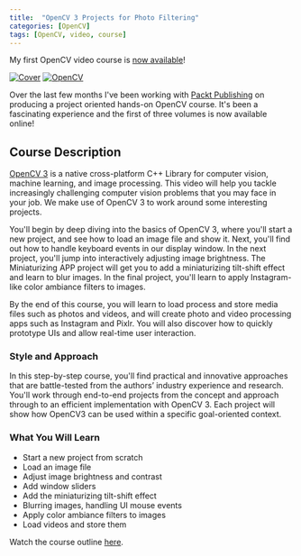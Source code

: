 ```yaml
---
title:  "OpenCV 3 Projects for Photo Filtering"
categories: [OpenCV]
tags: [OpenCV, video, course]
---
```

My first OpenCV video course is [now available](https://www.packtpub.com/application-development/opencv-3-projects-photo-filtering-video)!

[![Cover](../../assets/V06945_MockupCover.png)](https://www.packtpub.com/application-development/opencv-3-projects-photo-filtering-video) [![OpenCV](../../assets/opencv_373.png)](http://opencv.org/)  

Over the last few months I've been working with [Packt Publishing](https://www.packtpub.com) on producing a project oriented hands-on OpenCV course. It's been a fascinating experience and the first of three volumes is now available online!  

## Course Description

[OpenCV 3](http://opencv.org/) is a native cross-platform C++ Library for computer vision, machine learning, and image processing. This video will help you tackle increasingly challenging computer vision problems that you may face in your job. We make use of OpenCV 3 to work around some interesting projects.

You'll begin by deep diving into the basics of OpenCV 3, where you'll start a new project, and see how to load an image file and show it. Next, you'll find out how to handle keyboard events in our display window. In the next project, you'll jump into interactively adjusting image brightness. The Miniaturizing APP project will get you to add a miniaturizing tilt-shift effect and learn to blur images. In the final project, you'll learn to apply Instagram-like color ambiance filters to images.

By the end of this course, you will learn to load process and store media files such as photos and videos, and will create photo and video processing apps such as Instagram and Pixlr. You will also discover how to quickly prototype UIs and allow real-time user interaction.

### Style and Approach

In this step-by-step course, you'll find practical and innovative approaches that are battle-tested from the authors’ industry experience and research. You'll work through end-to-end projects from the concept and approach through to an efficient implementation with OpenCV 3. Each project will show how OpenCV3 can be used within a specific goal-oriented context.

### What You Will Learn

- Start a new project from scratch
- Load an image file
- Adjust image brightness and contrast
- Add window sliders
- Add the miniaturizing tilt-shift effect
- Blurring images, handling UI mouse events
- Apply color ambiance filters to images
- Load videos and store them

Watch the course outline [here](https://www.packtpub.com/mapt/video/Application%20Development/9781787289055/23112/24567/the-course-overview).